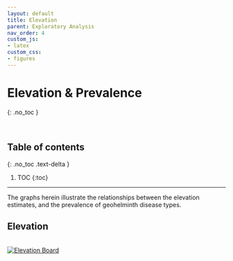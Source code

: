 ```yaml
---
layout: default
title: Elevation
parent: Exploratory Analysis
nav_order: 4
custom_js:
- latex
custom_css:
- figures
---
```


# Elevation & Prevalence
{: .no_toc }

<br>

## Table of contents
{: .no_toc .text-delta }

1. TOC
{:toc}

---

The graphs herein illustrate the relationships between the elevation estimates, and the prevalence of geohelminth disease types.

## Elevation

<br>

<div class='tableauPlaceholder' id='viz1658313486924' style='position: relative'>
<noscript><a href='#'><img alt='Elevation Board ' src='https:&#47;&#47;public.tableau.com&#47;static&#47;images&#47;El&#47;Elevation_16582550845790&#47;ElevationBoard&#47;1_rss.png' style='border: none' /></a></noscript>
<object class='tableauViz'  style='display:none;'>
  <param name='host_url' value='https%3A%2F%2Fpublic.tableau.com%2F' /> 
  <param name='embed_code_version' value='3' /> 
  <param name='site_root' value='' />
  <param name='name' value='Elevation_16582550845790&#47;ElevationBoard' />
  <param name='tabs' value='no' /><param name='toolbar' value='yes' />
  <param name='static_image' value='https:&#47;&#47;public.tableau.com&#47;static&#47;images&#47;El&#47;Elevation_16582550845790&#47;ElevationBoard&#47;1.png' /> 
  <param name='animate_transition' value='yes' />
  <param name='display_static_image' value='yes' />
  <param name='display_spinner' value='yes' />
  <param name='display_overlay' value='yes' />
  <param name='display_count' value='yes' />
  <param name='language' value='en-GB' />
</object></div>                
<script type='text/javascript'>                    
var divElement = document.getElementById('viz1658313486924');                    
var vizElement = divElement.getElementsByTagName('object')[0];                    
vizElement.style.width='550px';vizElement.style.height='527px';                    
var scriptElement = document.createElement('script');                    
scriptElement.src = 'https://public.tableau.com/javascripts/api/viz_v1.js';                    
vizElement.parentNode.insertBefore(scriptElement, vizElement);                
</script>

<br>
<br>
<br>
<br>
